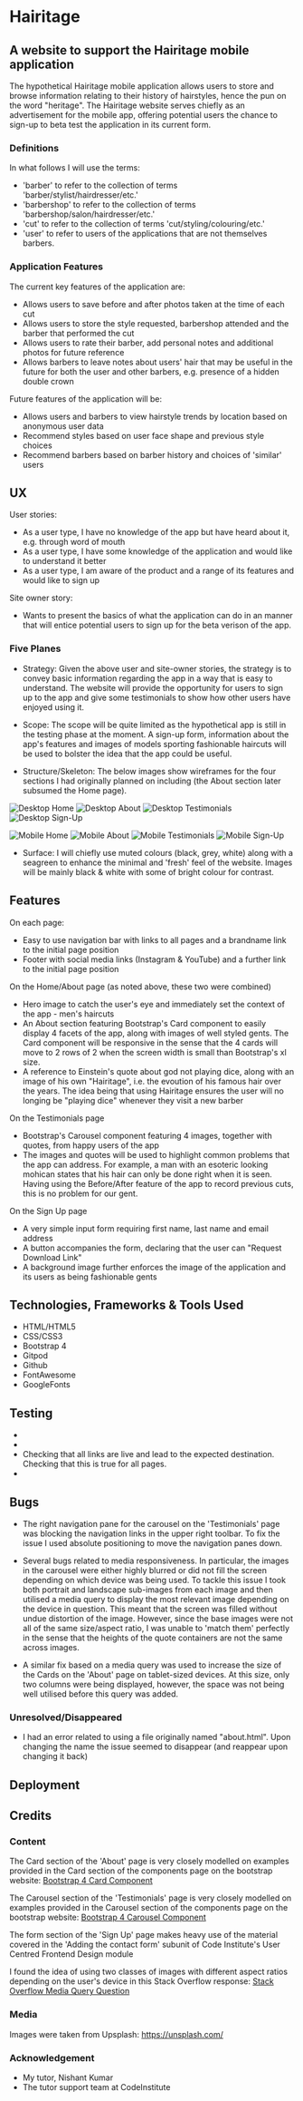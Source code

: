 # Hairitage
## A website to support the Hairitage mobile application

The hypothetical Hairitage mobile application allows users to store and browse information relating to their history of hairstyles, hence the pun on the word "heritage".
The Hairitage website serves chiefly as an advertisement for the mobile app, offering potential users the chance to sign-up to beta test the application in its current form.

### Definitions ###
In what follows I will use the terms:
- 'barber' to refer to the collection of terms 'barber/stylist/hairdresser/etc.' 
- 'barbershop' to refer to the collection of terms 'barbershop/salon/hairdresser/etc.' 
- 'cut' to refer to the collection of terms 'cut/styling/colouring/etc.'
- 'user' to refer to users of the applications that are not themselves barbers.

### Application Features ###

The current key features of the application are:
* Allows users to save before and after photos taken at the time of each cut
* Allows users to store the style requested, barbershop attended and the barber that performed the cut
* Allows users to rate their barber, add personal notes and additional photos for future reference
* Allows barbers to leave notes about users' hair that may be useful in the future for both the user and other barbers, e.g. presence of a hidden double crown

Future features of the application will be:
* Allows users and barbers to view hairstyle trends by location based on anonymous user data
* Recommend styles based on user face shape and previous style choices
* Recommend barbers based on barber history and choices of 'similar' users

## UX ##
User stories:
- As a user type, I have no knowledge of the app but have heard about it, e.g. through word of mouth
- As a user type, I have some knowledge of the application and would like to understand it better
- As a user type, I am aware of the product and a range of its features and would like to sign up

Site owner story:
- Wants to present the basics of what the application can do in an manner that will entice potential users to sign up for the beta verison of the app.

### Five Planes ###
* Strategy: Given the above user and site-owner stories, the strategy is to convey basic information regarding the app in a way that is easy to understand. The website will provide the opportunity for users to sign up to the app and give some testimonials to show how other users have enjoyed using it.

* Scope: The scope will be quite limited as the hypothetical app is still in the testing phase at the moment. A sign-up form, information about the app's features and images of models sporting fashionable haircuts will be used to bolster the idea that the app could be useful.

* Structure/Skeleton: The below images show wireframes for the four sections I had originally planned on including (the About section later subsumed the Home page).

![Desktop Home](../wireframes/desktop-home.png)
![Desktop About](https://github.com/spf34/milestone-project-1/tree/master/assets/images/wireframes/desktop-about.png)
![Desktop Testimonials](https://github.com/spf34/milestone-project-1/tree/master/assets/images/wireframes/desktop-testimonials.png)
![Desktop Sign-Up](https://github.com/spf34/milestone-project-1/tree/master/assets/images/wireframes/desktop-sign-up.png)

![Mobile Home](../wireframes/desktop-home.png)
![Mobile About](https://github.com/spf34/milestone-project-1/tree/master/assets/images/wireframes/desktop-about.png)
![Mobile Testimonials](https://github.com/spf34/milestone-project-1/tree/master/assets/images/wireframes/desktop-testimonials.png)
![Mobile Sign-Up](https://github.com/spf34/milestone-project-1/tree/master/assets/images/wireframes/desktop-sign-up.png)

* Surface: I will chiefly use muted colours (black, grey, white) along with a seagreen to enhance the minimal and 'fresh' feel of the website. Images will be mainly black & white with some of bright colour for contrast.

## Features ##

On each page:
- Easy to use navigation bar with links to all pages and a brandname link to the initial page position
- Footer with social media links (Instagram & YouTube) and a further link to the initial page position

On the Home/About page (as noted above, these two were combined)
- Hero image to catch the user's eye and immediately set the context of the app - men's haircuts
- An About section featuring Bootstrap's Card component to easily display 4 facets of the app, along with images of well styled gents. The Card component will be responsive in the sense that the 4 cards will move to 2 rows of 2 when the screen width is small than Bootstrap's xl size.
- A reference to Einstein's quote about god not playing dice, along with an image of his own "Hairitage", i.e. the evoution of his famous hair over the years. The idea being that using Hairitage ensures the user will no longing be "playing dice" whenever they visit a new barber

On the Testimonials page
- Bootstrap's Carousel component featuring 4 images, together with quotes, from happy users of the app
- The images and quotes will be used to highlight common problems that the app can address. For example, a man with an esoteric looking mohican states that his hair can only be done right when it is seen. Having using the Before/After feature of the app to record previous cuts, this is no problem for our gent.

On the Sign Up page
- A very simple input form requiring first name, last name and email address
- A button accompanies the form, declaring that the user can "Request Download Link"
- A background image further enforces the image of the application and its users as being fashionable gents

## Technologies, Frameworks & Tools Used ##
- HTML/HTML5
- CSS/CSS3
- Bootstrap 4
- Gitpod
- Github
- FontAwesome
- GoogleFonts

## Testing ##
- [HTML code validator]: (https://validator.w3.org/) 
- [CSS code validator]: (https://jigsaw.w3.org/css-validator/)
- Checking that all links are live and lead to the expected destination. Checking that this is true for all pages.
- 


## Bugs ##
- The right navigation pane for the carousel on the 'Testimonials' page was blocking the navigation links in the upper right toolbar. To fix the issue I used absolute positioning to move the navigation panes down.

- Several bugs related to media responsiveness. In particular, the images in the carousel were either highly blurred or did not fill the screen depending on which device was being used. 
To tackle this issue I took both portrait and landscape sub-images from each image and then utilised a media query to display the most relevant image depending on the device in question. 
This meant that the screen was filled without undue distortion of the image. However, since the base images were not all of the same size/aspect ratio, I was unable to 'match them' perfectly in the sense that the heights of the quote containers are not the same across images.

- A similar fix based on a media query was used to increase the size of the Cards on the 'About' page on tablet-sized devices. At this size, only two columns were being displayed, however, the space was not being well utilised before this query was added.

### Unresolved/Disappeared ###
- I had an error related to using a file originally named "about.html". Upon changing the name the issue seemed to disappear (and reappear upon changing it back)


## Deployment ##

## Credits ##

### Content ###
The Card section of the 'About' page is very closely modelled on examples provided in the Card section of the components page on the bootstrap website:
[Bootstrap 4 Card Component](https://getbootstrap.com/docs/4.5/components/card/)

The Carousel section of the 'Testimonials' page is very closely modelled on examples provided in the Carousel section of the components page on the bootstrap website:
[Bootstrap 4 Carousel Component](https://getbootstrap.com/docs/4.5/components/carousel/)

The form section of the 'Sign Up' page makes heavy use of the material covered in the 'Adding the contact form' subunit of Code Institute's User Centred Frontend Design module

I found the idea of using two classes of images with different aspect ratios depending on the user's device in this Stack Overflow response:
[Stack Overflow Media Query Question](https://stackoverflow.com/questions/23459754/trying-to-show-two-different-images-depending-on-two-media-queries)

### Media ###
Images were taken from Upsplash:
https://unsplash.com/

### Acknowledgement ###
- My tutor, Nishant Kumar
- The tutor support team at CodeInstitute 